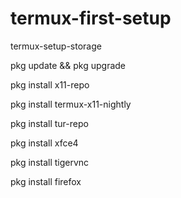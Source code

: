 # termux-first-setup

termux-setup-storage

pkg update && pkg upgrade

pkg install x11-repo

pkg install termux-x11-nightly

pkg install tur-repo

pkg install xfce4

pkg install tigervnc

pkg install firefox
